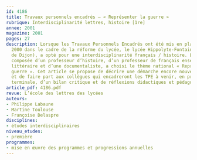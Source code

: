 ```yaml
---
id: 4186
title: Travaux personnels encadrés – « Représenter la guerre »
rubrique: Interdisciplinarité lettres, histoire [1re] 
annee: 2001
magazine: 2001
pages: 27
description: Lorsque les Travaux Personnels Encadrés ont été mis en place à la rentrée
  2000 dans le cadre de la réforme du lycée, le lycée Hippolyte-Fontaine (académie
  de Dijon), a opté pour une interdisciplinarité français / histoire. L’équipe pédagogique,
  composée d’un professeur d’histoire, d’un professeur de français enseignant en première
  littéraire et d’une documentaliste, a choisi le thème national « Représenter la
  guerre ». Cet article se propose de décrire une démarche encore nouvelle, donc perfectible,
  et de faire part aux collègues qui encadreront les TPE à venir, en première ou en
  terminale, d’un bilan critique et de réflexions didactiques et pédagogiques.
article_pdf: 4186.pdf
revue: L’école des lettres des lycées
auteurs:
- Philippe Labaune
- Martine Toulouse
- Françoise Delaspre
disciplines:
- études interdisciplinaires
niveau_etudes:
- première
programmes:
- mise en œuvre des programmes et progressions annuelles
---
```

